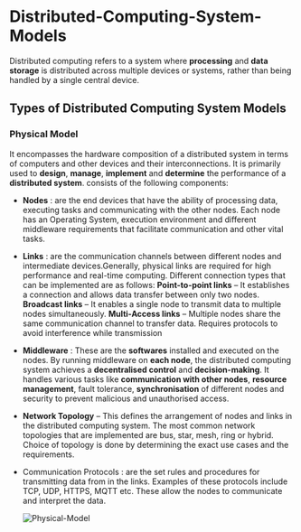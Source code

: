 # Distributed-Computing-System-Models
Distributed computing refers to a system where **processing** and **data storage** is distributed across multiple devices or systems, rather than being handled by a single central device.

## Types of Distributed Computing System Models

### Physical Model
It encompasses the hardware composition of a distributed system in terms of computers and other devices and their interconnections. It is primarily used to **design**, **manage**, **implement** and **determine** the performance of a **distributed system**. consists of the following components:
- **Nodes** : are the end devices that have the ability of processing data, executing tasks and communicating with the other nodes. Each node has an Operating System, execution environment and different middleware requirements that facilitate communication and other vital tasks.
- **Links** : are the communication channels between different nodes and intermediate devices.Generally, physical links are required for high performance and real-time computing. Different connection types that can be implemented are as follows:
**Point-to-point links** – It establishes a connection and allows data transfer between only two nodes.
**Broadcast links** – It enables a single node to transmit data to multiple nodes simultaneously.
**Multi-Access links** – Multiple nodes share the same communication channel to transfer data. Requires protocols to avoid interference while transmission

- **Middleware** : These are the **softwares** installed and executed on the nodes. By running middleware on **each node**, the distributed computing system achieves a **decentralised control** and **decision-making**. It handles various tasks like **communication with other nodes**, **resource management**, fault tolerance, **synchronisation** of different nodes and security to prevent malicious and unauthorised access.
- **Network Topology** – This defines the arrangement of nodes and links in the distributed computing system. The most common network topologies that are implemented are bus, star, mesh, ring or hybrid. Choice of topology is done by determining the exact use cases and the requirements.
- Communication Protocols : are the set rules and procedures for transmitting data from in the links. Examples of these protocols include TCP, UDP, HTTPS, MQTT etc. These allow the nodes to communicate and interpret the data.

  ![Physical-Model]([https://assets.digitalocean.com/articles/alligator/boo.svg](https://media.geeksforgeeks.org/wp-content/uploads/20230622002416/Physical-Model.jpg)https://media.geeksforgeeks.org/wp-content/uploads/20230622002416/Physical-Model.jpg "Physical-Model")
